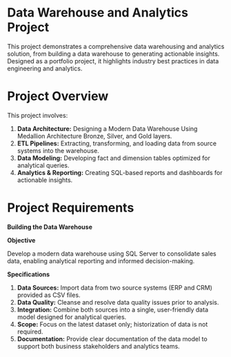 # Data Warehouse and Analytics Project
This project demonstrates a comprehensive data warehousing and analytics solution, from building a data warehouse to generating actionable insights. Designed as a portfolio project, it highlights industry best practices in data engineering and analytics.
# Project Overview
This project involves:

1. **Data Architecture:** Designing a Modern Data Warehouse Using Medallion Architecture Bronze, Silver, and Gold layers.
2. **ETL Pipelines:** Extracting, transforming, and loading data from source systems into the warehouse.
3. **Data Modeling:** Developing fact and dimension tables optimized for analytical queries.
4. **Analytics & Reporting:** Creating SQL-based reports and dashboards for actionable insights.
# Project Requirements
**Building the Data Warehouse**

**Objective**

Develop a modern data warehouse using SQL Server to consolidate sales data, enabling analytical reporting and informed decision-making.

**Specifications**
1. **Data Sources:** Import data from two source systems (ERP and CRM) provided as CSV files.
2. **Data Quality:** Cleanse and resolve data quality issues prior to analysis.
3. **Integration:** Combine both sources into a single, user-friendly data model designed for analytical queries.
4. **Scope:** Focus on the latest dataset only; historization of data is not required.
5. **Documentation:** Provide clear documentation of the data model to support both business stakeholders and analytics teams.

